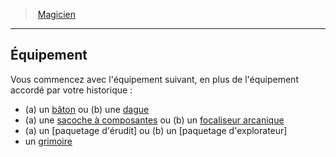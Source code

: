 ﻿> [Magicien](hd_wizard.md)

---

## Équipement

Vous commencez avec l'équipement suivant, en plus de l'équipement accordé par votre historique :

* (a) un [bâton](hd_equipment_baton.md) ou (b) une [dague](hd_equipment_dague.md)
* (a) une [sacoche à composantes](hd_equipment_sacoche_a_composantes.md) ou (b) un [focaliseur arcanique](hd_equipment_properties_focaliseur_arcanique.md)
* (a) un [paquetage d'érudit] ou (b) un [paquetage d'explorateur]
* un [grimoire](wizard_hd.md#grimoire)

